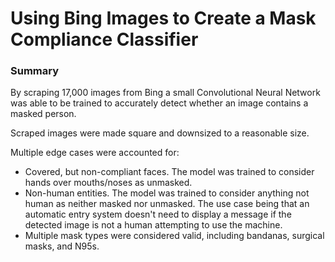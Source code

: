 # Using Bing Images to Create a Mask Compliance Classifier

### Summary
By scraping 17,000 images from Bing a small Convolutional Neural Network was able to be trained to accurately detect whether an image contains a masked person. 

Scraped images were made square and downsized to a reasonable size. 

Multiple edge cases were accounted for:
* Covered, but non-compliant faces. The model was trained to consider hands over mouths/noses as unmasked.
* Non-human entities. The model was trained to consider anything not human as neither masked nor unmasked.
The use case being that an automatic entry system doesn't need to display a message if the detected image is not a human attempting to use the machine.
* Multiple mask types were considered valid, including bandanas, surgical masks, and N95s.
